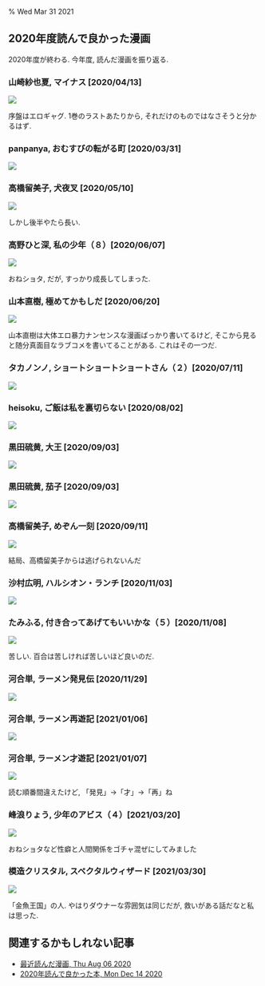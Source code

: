 % Wed Mar 31 2021

## 2020年度読んで良かった漫画

2020年度が終わる.
今年度, 読んだ漫画を振り返る.

### 山崎紗也夏, マイナス [2020/04/13]

![](https://m.media-amazon.com/images/I/51zIWvq4FmL.jpg)

序盤はエロギャグ.
1巻のラストあたりから, それだけのものではなさそうと分かるはず.

### panpanya, おむすびの転がる町 [2020/03/31]

![](https://m.media-amazon.com/images/I/51TzTrRFRTL.jpg)

### 高橋留美子, 犬夜叉 [2020/05/10]

![](https://m.media-amazon.com/images/I/51xqPprC9yL.jpg)

しかし後半やたら長い.

### 高野ひと深, 私の少年（８）[2020/06/07]

![](https://m.media-amazon.com/images/I/418aGuEOjZL.jpg)

おねショタ, だが, すっかり成長してしまった.

### 山本直樹, 極めてかもしだ [2020/06/20]

![](https://m.media-amazon.com/images/I/51nfWT1ZmOL.jpg)

山本直樹は大体エロ暴力ナンセンスな漫画ばっかり書いてるけど,
そこから見ると随分真面目なラブコメを書いてることがある.
これはその一つだ.


### タカノンノ, ショートショートショートさん（２）[2020/07/11]

![](https://m.media-amazon.com/images/I/51ltuIcmfJL.jpg)

### heisoku, ご飯は私を裏切らない [2020/08/02]

![](https://m.media-amazon.com/images/I/51fP6yqUbkL.jpg)

### 黒田硫黄, 大王 [2020/09/03]

![](https://m.media-amazon.com/images/I/51FCOvDsQ6L.jpg)

### 黒田硫黄, 茄子 [2020/09/03]

![](https://m.media-amazon.com/images/I/51DH7h0Jt5L.jpg)

### 高橋留美子, めぞん一刻 [2020/09/11]

![](https://m.media-amazon.com/images/I/51JvvfJsxgL.jpg)

結局、高橋留美子からは逃げられないんだ

### 沙村広明, ハルシオン・ランチ [2020/11/03]

![](https://m.media-amazon.com/images/I/51pk6kNzOrL.jpg)

### たみふる, 付き合ってあげてもいいかな（５）[2020/11/08]

![](https://m.media-amazon.com/images/I/51sX6komKPL.jpg)

苦しい.
百合は苦しければ苦しいほど良いのだ.

### 河合単, ラーメン発見伝 [2020/11/29]

![](https://m.media-amazon.com/images/I/61t0-HVKAXL.jpg)

### 河合単, ラーメン再遊記 [2021/01/06]

![](https://m.media-amazon.com/images/I/51BkHzO8fLL.jpg)

### 河合単, ラーメン才遊記 [2021/01/07]

![](https://m.media-amazon.com/images/I/514+9lDsMDL.jpg)

読む順番間違えたけど, 「発見」→「才」→「再」ね

### 峰浪りょう, 少年のアビス（４）[2021/03/20]

![](https://m.media-amazon.com/images/I/41zaiWjZ8bL.jpg)

おねショタなど性癖と人間関係をゴチャ混ぜにしてみました

### 模造クリスタル, スペクタルウィザード [2021/03/30]

![](https://m.media-amazon.com/images/I/61E-sbLGZ9L.jpg)

「金魚王国」の人.
やはりダウナーな雰囲気は同じだが, 救いがある話だなと私は思った.

## 関連するかもしれない記事

- [最近読んだ漫画, Thu Aug 06 2020](../../2020/08/06.html)
- [2020年読んで良かった本, Mon Dec 14 2020](../../2020/12/14.html)

